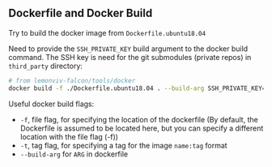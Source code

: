 ## Dockerfile and Docker Build

Try to build the docker image from `Dockerfile.ubuntu18.04`

Need to provide the `SSH_PRIVATE_KEY` build argument to the docker build command. The SSH key is need for the git submodules (private repos) in `third_party` directory:

```bash
# from lemonviv-falcon/tools/docker
docker build -f ./Dockerfile.ubuntu18.04 . --build-arg SSH_PRIVATE_KEY="$(cat ~/.ssh/id_rsa_forGithub)" --no-cache
```

Useful docker build flags:
- `-f`, file flag, for specifying the location of the dockerfile (By default, the Dockerfile is assumed to be located here, but you can specify a different location with the file flag (-f))
- `-t`, tag flag, for specifying a tag for the image `name:tag` format
- `--build-arg` for `ARG` in dockerfile

